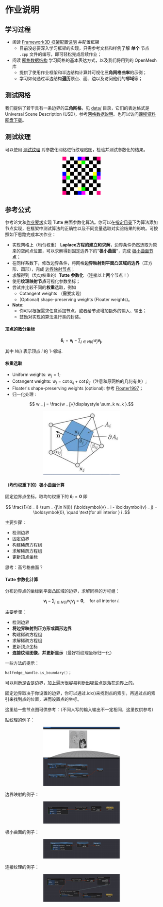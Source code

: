 # 作业说明

## 学习过程

- 阅读 [Framework3D 框架配置说明](../../../Framework3D) 并配置框架
  - 目前没必要深入学习框架的实现，只需参考文档和样例了解 **单个** 节点 `.cpp` 文件的编写，即可轻松完成后续作业；
- 阅读 [网格数据结构](openmesh.md) 学习网格的基本表达方式，以及我们将用到的 OpenMesh 库
  - 提供了使用作业框架和半边结构计算并可视化**三角网格曲率**的示例；
  - 学习如何通过半边结构**遍历**顶点、面、边以及访问他们的**邻域**等；


## 测试网格

我们提供了若干具有一条边界的**三角网格**，见 [data/](../data/) 目录，它们的表达格式是 Universal Scene Description (USD)，参考[网格数据说明](../data/README.md)。也可以访问[课程资料网盘下载](https://rec.ustc.edu.cn/share/1c0d1d10-db2e-11ef-b910-f95ea2c8844c)。

## 测试纹理

可以使用 [测试纹理](../data/test.png) 对参数化网格进行纹理贴图，检验并测试参数化的结果。

<div align=center><img width = 25% src ="../data/test.png"/></div align>


## 参考公式

参考论文和[作业要求](https://rec.ustc.edu.cn/share/c55d42a0-bfcd-11ee-b7db-eb3ed86abde8)实现 Tutte 曲面参数化算法。你可以在[指定目录](../../../Framework3D/source/Editor/geometry_nodes/)下为算法添加节点实现，在框架中测试算法的正确性以及不同变量选取对实验结果的影响。可按照如下思路完成本次作业：
  - 实现网格上（均匀权重） **Laplace方程的建立和求解**，边界条件仍然选取为原来的空间点位置，可以求解得到固定边界下的"**极小曲面**"，完成 [极小曲面节点](../../../Framework3D/source/Editor/geometry_nodes/node_min_surf.cpp)；
  - 在同样系数下，修改边界条件，将网格**边界映射到平面凸区域的边界**（正方形、圆形），完成 [边界映射节点](../../../Framework3D/source/Editor/geometry_nodes/node_boundary_mapping.cpp)；
  - 求解得到（均匀权重的）**Tutte 参数化** （连接以上两个节点！）
  - 使用**纹理映射节点**可视化参数坐标；
  - 尝试并比较不同的**权重**选取，例如
    - Cotangent weights （需要实现）
    - (Optional) shape-preserving weights (Floater weights)。
- **Note**: 
  - 你可以根据需求任意添加节点，或者给节点增加额外的输入、输出；
  - 鼓励对实现的算法进行类的封装。




#### 顶点的微分坐标

$$ \boldsymbol\delta _ i = \boldsymbol{v _ i} - \sum _ {j \in N(i)} w _ j  \boldsymbol{v _ j},$$

其中 $N(i)$ 表示顶点 $i$ 的 1-邻域.

#### 权重选取

- Uniform weights: $w _ j = 1$;
- Cotangent weights: $w _ j = \cot \alpha _ {ij} + \cot \beta _ {ij}$（注意和原网格的几何有关）;
- Floater's shape-preserving weights (optional): 参考 [Floater1997](https://www.cs.jhu.edu/~misha/Fall09/Floater97.pdf)； 
- 归一化处理 :
  
$$ w _ j = \frac{w _ j}{\displaystyle \sum_k w_k }.$$


<div align=center><img width = 50% src ="figs/mesh-5.png"/></div align>

#### （均匀权重下的）极小曲面计算

固定边界点坐标，取均匀权重下的 $\boldsymbol{\delta} _ i = \boldsymbol{0}$ 即

$$ \frac{1}{d _ i} \sum _ {j\in N(i)} (\boldsymbol{v} _ i - \boldsymbol{v} _ j) = \boldsymbol{0}, \quad \text{for all interior } i .$$

主要步骤：
- 检测边界
- 固定边界
- 构建稀疏方程组
- 求解稀疏方程组
- 更新顶点坐标

思考：高亏格曲面？

#### Tutte 参数化计算

分布边界点的坐标到平面凸区域的边界，求解同样的方程组：

$$ \boldsymbol{v _ i} - \sum _ {j \in N(i)} w _ j  \boldsymbol{v _ j} = \boldsymbol{0}, \quad \text{for all interior } i .$$

主要步骤：
- 检测边界
- **将边界映射到正方形或圆形边界**
- 构建稀疏方程组
- 求解稀疏方程组
- 更新顶点坐标
- **连接纹理图像，并更新显示**（最好将纹理坐标归一化）

一些方法的提示：
```cpp
halfedge_handle.is_boundary()；
```

可以判断是否是边界，加上遍历很容易判断出哪些点是落在边界上的。

固定边界取决于你设置的边界，你可以通过.idx()来找到点的索引，再通过点的索引来找到点的位置，进而设置点的坐标。

这里给一些节点图可供参考：（不同人写的输入输出不一定相同，这里仅供参考）

贴纹理的例子：
<div align=center><img width = 50% src ="figs/mesh-7.png"/></div align>

边界映射的例子：
<div align=center><img width = 50% src ="figs/mesh-8.png"/></div align>

极小曲面的例子：
<div align=center><img width = 50% src ="figs/mesh-9.png"/></div align>

连接纹理的例子：
<div align=center><img width = 50% src ="figs/mesh-10.png"/></div align>
